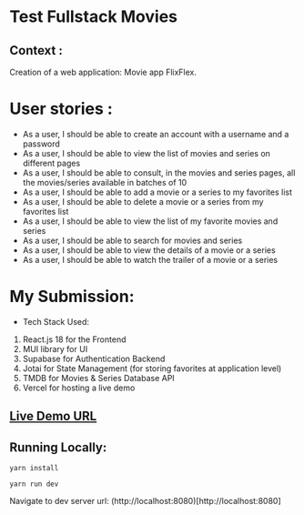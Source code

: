 # Test Fullstack Movies

## Context :

Creation of a web application: Movie app FlixFlex.

# User stories :

- As a user, I should be able to create an account with a username and a
  password
- As a user, I should be able to view the list of movies and series on different
  pages
- As a user, I should be able to consult, in the movies and series pages, all the
  movies/series available in batches of 10
- As a user, I should be able to add a movie or a series to my favorites list
- As a user, I should be able to delete a movie or a series from my favorites list
- As a user, I should be able to view the list of my favorite movies and series
- As a user, I should be able to search for movies and series
- As a user, I should be able to view the details of a movie or a series
- As a user, I should be able to watch the trailer of a movie or a series

# My Submission:

- Tech Stack Used:

1. React.js 18 for the Frontend
2. MUI library for UI
3. Supabase for Authentication Backend
4. Jotai for State Management (for storing favorites at application level)
5. TMDB for Movies & Series Database API
6. Vercel for hosting a live demo

## [Live Demo URL](https://flix-flex-ahmed-chakhoum.vercel.app)

## Running Locally:

```shell
yarn install
```

```shell
yarn run dev
```

Navigate to dev server url: (http://localhost:8080)[http://localhost:8080]
